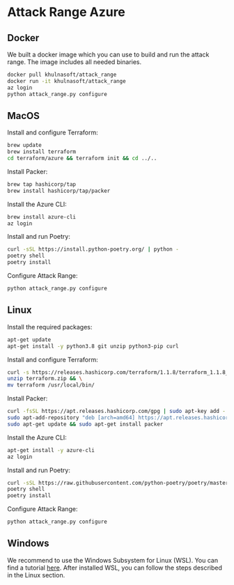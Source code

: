 # Attack Range Azure

## Docker
We built a docker image which you can use to build and run the attack range. The image includes all needed binaries. 
````bash
docker pull khulnasoft/attack_range
docker run -it khulnasoft/attack_range
az login
python attack_range.py configure
````

## MacOS
Install and configure Terraform:
````bash
brew update
brew install terraform
cd terraform/azure && terraform init && cd ../..
````

Install Packer:
````bash
brew tap hashicorp/tap
brew install hashicorp/tap/packer
````

Install the Azure CLI:
````bash
brew install azure-cli
az login
````

Install and run Poetry:
````bash
curl -sSL https://install.python-poetry.org/ | python -
poetry shell
poetry install
````

Configure Attack Range:
````bash
python attack_range.py configure
````

## Linux
Install the required packages:
````bash
apt-get update
apt-get install -y python3.8 git unzip python3-pip curl
````

Install and configure Terraform:
````bash
curl -s https://releases.hashicorp.com/terraform/1.1.8/terraform_1.1.8_linux_amd64.zip -o terraform.zip && \
unzip terraform.zip && \
mv terraform /usr/local/bin/
````

Install Packer:
````bash
curl -fsSL https://apt.releases.hashicorp.com/gpg | sudo apt-key add -
sudo apt-add-repository "deb [arch=amd64] https://apt.releases.hashicorp.com $(lsb_release -cs) main"
sudo apt-get update && sudo apt-get install packer
````

Install the Azure CLI:
````bash
apt-get install -y azure-cli
az login
````

Install and run Poetry:
````bash
curl -sSL https://raw.githubusercontent.com/python-poetry/poetry/master/get-poetry.py | python -
poetry shell
poetry install
````

Configure Attack Range:
````bash
python attack_range.py configure
````

## Windows
We recommend to use the Windows Subsystem for Linux (WSL). You can find a tutorial [here](https://docs.microsoft.com/en-us/windows/wsl/install). After installed WSL, you can follow the steps described in the Linux section.